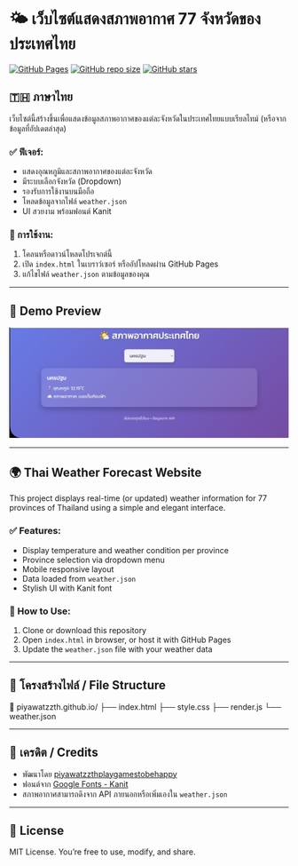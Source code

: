 # 🌤️ เว็บไซต์แสดงสภาพอากาศ 77 จังหวัดของประเทศไทย

[![GitHub Pages](https://img.shields.io/badge/view--site-live-blue?style=for-the-badge&logo=github)](https://piyawatzzth.github.io/)
[![GitHub repo size](https://img.shields.io/github/repo-size/piyawatzzth/piyawatzzth.github.io)](https://github.com/piyawatzzth/piyawatzzth.github.io)
[![GitHub stars](https://img.shields.io/github/stars/piyawatzzth/piyawatzzth.github.io)](https://github.com/piyawatzzth/piyawatzzth.github.io/stargazers)

## 🇹🇭 ภาษาไทย

เว็บไซต์นี้สร้างขึ้นเพื่อแสดงข้อมูลสภาพอากาศของแต่ละจังหวัดในประเทศไทยแบบเรียลไทม์ (หรือจากข้อมูลที่อัปเดตล่าสุด)

### ✅ ฟีเจอร์:
- แสดงอุณหภูมิและสภาพอากาศของแต่ละจังหวัด
- มีระบบเลือกจังหวัด (Dropdown)
- รองรับการใช้งานบนมือถือ
- โหลดข้อมูลจากไฟล์ `weather.json`
- UI สวยงาม พร้อมฟอนต์ Kanit

### 🚀 การใช้งาน:
1. โคลนหรือดาวน์โหลดโปรเจกต์นี้
2. เปิด `index.html` ในเบราว์เซอร์ หรืออัปโหลดผ่าน GitHub Pages
3. แก้ไขไฟล์ `weather.json` ตามข้อมูลของคุณ

---

## 📸 Demo Preview

![Landing Page Preview](preview.png)  

---

## 🌍 Thai Weather Forecast Website

This project displays real-time (or updated) weather information for 77 provinces of Thailand using a simple and elegant interface.

### ✅ Features:
- Display temperature and weather condition per province
- Province selection via dropdown menu
- Mobile responsive layout
- Data loaded from `weather.json`
- Stylish UI with Kanit font

### 🚀 How to Use:
1. Clone or download this repository
2. Open `index.html` in browser, or host it with GitHub Pages
3. Update the `weather.json` file with your weather data

---

## 📁 โครงสร้างไฟล์ / File Structure

📁 piyawatzzth.github.io/ ├── index.html ├── style.css ├── render.js └── weather.json

---

## 🙌 เครดิต / Credits

- พัฒนาโดย [piyawatzzth](https://github.com/piyawatzzth)[playgamestobehappy](https://github.com/playgamestobehappy)
- ฟอนต์จาก [Google Fonts - Kanit](https://fonts.google.com/specimen/Kanit)
- สภาพอากาศสามารถดึงจาก API ภายนอกหรือเพิ่มเองใน `weather.json`

---

## 📜 License

MIT License. You’re free to use, modify, and share.

